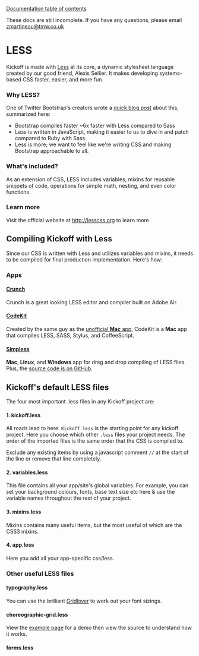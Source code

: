 [Documentation table of contents](README.md)

These docs are still incomplete. If you have any questions, please email zmartineau@tmw.co.uk

# LESS

Kickoff is made with [Less](http://lesscss.org/) at its core, a dynamic stylesheet language created by our good friend, Alexis Sellier. It makes developing systems-based CSS faster, easier, and more fun.

### Why LESS?

One of Twitter Bootstrap's creators wrote a [quick blog post](http://www.wordsbyf.at/2012/03/08/why-less/) about this, summarized here:

* Bootstrap compiles faster ~6x faster with Less compared to Sass
* Less is written in JavaScript, making it easier to us to dive in and patch compared to Ruby with Sass.
* Less is more; we want to feel like we're writing CSS and making Bootstrap approachable to all.

### What's included?

As an extension of CSS, LESS includes variables, mixins for reusable snippets of code, operations for simple math, nesting, and even color functions.

### Learn more

Visit the official website at http://lesscss.org to learn more


## Compiling Kickoff with Less

Since our CSS is written with Less and utilizes variables and mixins, it needs to be compiled for final production implementation. Here's how:

### Apps

#### [Crunch](http://crunchapp.net/)
Crunch is a great looking LESS editor and compiler built on Adobe Air.

#### [CodeKit](http://incident57.com/codekit/)
Created by the same guy as the [unofficial **Mac** app](http://incident57.com/less/), CodeKit is a **Mac** app that compiles LESS, SASS, Stylus, and CoffeeScript.

#### [Simpless](http://wearekiss.com/simpless)
**Mac**, **Linux**, and **Windows** app for drag and drop compiling of LESS files. Plus, the [source code is on GitHub](https://github.com/Paratron/SimpLESS).

## Kickoff's default LESS files

The four most important .less files in any Kickoff project are:

#### 1. kickoff.less
All roads lead to here. `Kickoff.less` is the starting point for any kickoff project. Here you choose which other `.less` files your project needs. The order of the imported files is the same order that the CSS is compiled to.

Exclude any existing items by using a javascript comment `//` at the start of the line or remove that line completely.

#### 2. variables.less
This file contains all your app/site's global variables. For example, you can set your background colours, fonts, base text size etc here & use the variable names throughout the rest of your project.

#### 3. mixins.less
Mixins contains many useful items, but the most useful of which are the CSS3 mixins.

#### 4. app.less
Here you add all your app-specific css/less.

### Other useful LESS files

#### typography.less
You can use the brilliant [Gridlover](http://www.gridlover.net/) to work out your font sizings.

#### choreographic-grid.less
View the [example page](http://mrmartineau.github.com/Choreographic-Grid/test.html) for a demo then view the source to understand how it works.

#### forms.less